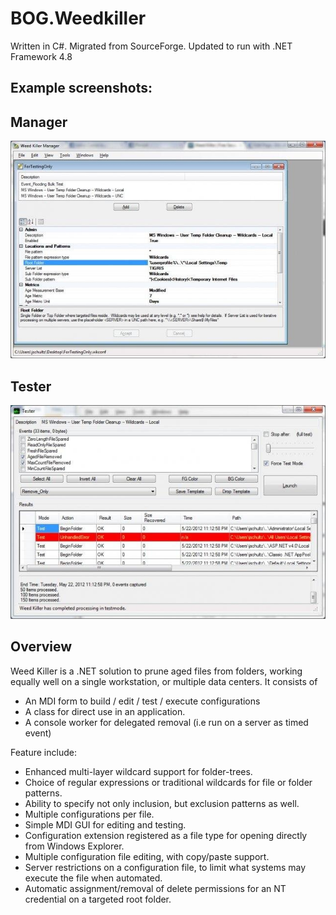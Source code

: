 # BOG.Weedkiller

Written in C#. Migrated from SourceForge. Updated to run with .NET Framework 4.8

## Example screenshots:

## Manager
![alt text](https://github.com/rambotech/BOG.Weedkiller/blob/develop/Assets/screenshot_manaqger.jpg)

## Tester 
![alt text](https://github.com/rambotech/BOG.Weedkiller/blob/develop/Assets/screenshot_tester.jpg)

## Overview 
Weed Killer is a .NET solution to prune aged files from folders, working equally well on a single workstation, 
or multiple data centers. It consists of 

- An MDI form to build / edit / test / execute configurations
- A class for direct use in an application.
- A console worker for delegated removal (i.e run on a server as timed event)

Feature include:
- Enhanced multi-layer wildcard support for folder-trees.
- Choice of regular expressions or traditional wildcards for file or folder patterns.
- Ability to specify not only inclusion, but exclusion patterns as well.
- Multiple configurations per file.
- Simple MDI GUI for editing and testing.
- Configuration extension registered as a file type for opening directly from Windows Explorer.
- Multiple configuration file editing, with copy/paste support.
- Server restrictions on a configuration file, to limit what systems may execute the file when automated.
- Automatic assignment/removal of delete permissions for an NT credential on a targeted root folder.

